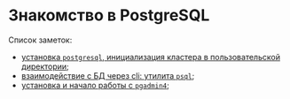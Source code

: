 # Знакомство в PostgreSQL

Список заметок:
- [установка `postgresql`, инициализация кластера в пользовательской директории](postgresql_install_guide.md);
- [взаимодействие с БД через cli: утилита `psql`](psql_basics.md);
- [установка и начало работы с `pgadmin4`](pgadmin_install_guide.md);
